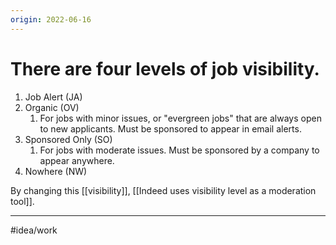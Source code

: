 ```yaml
---
origin: 2022-06-16
---
```

# There are four levels of job visibility. 
1. Job Alert (JA)
2. Organic (OV)
	1. For jobs with minor issues, or "evergreen jobs" that are always open to new applicants. Must be sponsored to appear in email alerts.
3. Sponsored Only (SO)
	1. For jobs with moderate issues. Must be sponsored by a company to appear anywhere.
4. Nowhere (NW)

By changing this [[visibility]], [[Indeed uses visibility level as a moderation tool]]. 

---
#idea/work 